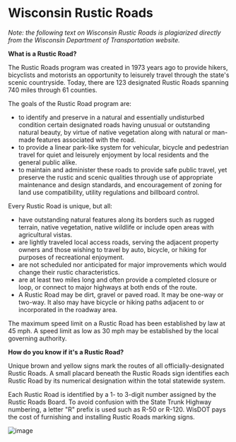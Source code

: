 # Wisconsin Rustic Roads

_Note: the following text on Wisconsin Rustic Roads is plagiarized directly from the Wisconsin Department of Transportation website._

**What is a Rustic Road?**

The Rustic Roads program was created in 1973 years ago to provide hikers, bicyclists and motorists an opportunity to leisurely travel through the state's scenic countryside. Today, there are 123 designated Rustic Roads spanning 740 miles through 61 counties. 

The goals of the Rustic Road program are:

* to identify and preserve in a natural and essentially undisturbed condition certain designated roads having unusual or outstanding natural beauty, by virtue of native vegetation along with natural or man-made features associated with the road.
* to provide a linear park-like system for vehicular, bicycle and pedestrian travel for quiet and leisurely enjoyment by local residents and the general public alike.
* to maintain and administer these roads to provide safe public travel, yet preserve the rustic and scenic qualities through use of appropriate maintenance and design standards, and encouragement of zoning for land use compatibility, utility regulations and billboard control.

Every Rustic Road is unique, but all:

* have outstanding natural features along its borders such as rugged terrain, native vegetation, native wildlife or include open areas with agricultural vistas.
* are lightly traveled local access roads, serving the adjacent property owners and those wishing to travel by auto, bicycle, or hiking for purposes of recreational enjoyment.
* are not scheduled nor anticipated for major improvements which would change their rustic characteristics.
* are at least two miles long and often provide a completed closure or loop, or connect to major highways at both ends of the route.
* A Rustic Road may be dirt, gravel or paved road. It may be one-way or two-way. It also may have bicycle or hiking paths adjacent to or incorporated in the roadway area.

The maximum speed limit on a Rustic Road has been established by law at 45 mph. A speed limit as low as 30 mph may be established by the local governing authority.

**How do you know if it's a Rustic Road?**

Unique brown and yellow signs mark the routes of all officially-designated Rustic Roads. A small placard beneath the Rustic Roads sign identifies each Rustic Road by its numerical designation within the total statewide system.

Each Rustic Road is identified by a 1- to 3-digit number assigned by the Rustic Roads Board. To avoid confusion with the State Trunk Highway numbering, a letter "R" prefix is used such as R-50 or R-120. WisDOT pays the cost of furnishing and installing Rustic Roads marking signs.

![image](https://user-images.githubusercontent.com/3149952/157361530-8963dca5-397e-4b7a-9ee2-9883dbf1ae91.png)
